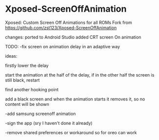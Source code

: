 # Xposed-ScreenOffAnimation
Xposed: Custom Screen Off Animations for all ROMs
Fork from https://github.com/zst123/Xposed-ScreenOffAnimation

changes:
ported to Android Studio
added CRT screen On animation

TODO:
-fix screen on animation delay in an adaptive way

  ideas:
  
  firstly lower the delay
  
  start the animation at the half of the delay, if in the other half the screen is still black, restart
  
  find another hooking point 
  
  add a black screen and when the animation starts it removes it, so no content will be shown
  
-add samsung screenoff animation

-sign the app (sry I haven't done it already)

-remove shared preferences or workaround so for oreo can work
